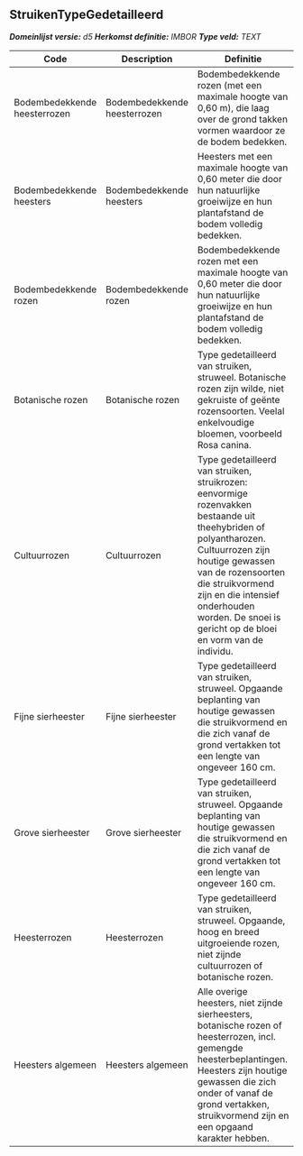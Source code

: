 ﻿## StruikenTypeGedetailleerd

*__Domeinlijst versie:__ d5*
*__Herkomst definitie:__ IMBOR*
*__Type veld:__ TEXT*

|__Code__ |__Description__ |__Definitie__	|
|	---	|	---	|   ---	| 
| Bodembedekkende heesterrozen | Bodembedekkende heesterrozen | Bodembedekkende rozen (met een maximale hoogte van 0,60 m), die laag over de grond takken vormen waardoor ze de bodem bedekken. |
| Bodembedekkende heesters | Bodembedekkende heesters | Heesters met een maximale hoogte van 0,60 meter die door hun natuurlijke groeiwijze en hun plantafstand de bodem volledig bedekken. |
| Bodembedekkende rozen | Bodembedekkende rozen | Bodembedekkende rozen met een maximale hoogte van 0,60 meter die door hun natuurlijke groeiwijze en hun plantafstand de bodem volledig bedekken. |
| Botanische rozen | Botanische rozen | Type gedetailleerd van struiken, struweel. Botanische rozen zijn wilde, niet gekruiste of geënte rozensoorten. Veelal enkelvoudige bloemen, voorbeeld Rosa canina. |
| Cultuurrozen | Cultuurrozen | Type gedetailleerd van struiken, struikrozen: eenvormige rozenvakken bestaande uit theehybriden of polyantharozen. Cultuurrozen zijn houtige gewassen van de rozensoorten die struikvormend zijn en die intensief onderhouden worden. De snoei is gericht op de bloei en vorm van de individu. |
| Fijne sierheester | Fijne sierheester | Type gedetailleerd van struiken, struweel. Opgaande beplanting van houtige gewassen die struikvormend en die zich vanaf de grond vertakken tot een lengte van ongeveer 160 cm. |
| Grove sierheester | Grove sierheester | Type gedetailleerd van struiken, struweel. Opgaande beplanting van houtige gewassen die struikvormend en die zich vanaf de grond vertakken tot een lengte van ongeveer 160 cm. |
| Heesterrozen | Heesterrozen | Type gedetailleerd van struiken, struweel. Opgaande, hoog en breed uitgroeiende rozen, niet zijnde cultuurrozen of botanische rozen. |
| Heesters algemeen | Heesters algemeen | Alle overige heesters, niet zijnde sierheesters, botanische rozen of heesterrozen, incl. gemengde heesterbeplantingen. Heesters zijn houtige gewassen die zich onder of vanaf de grond vertakken, struikvormend zijn en een opgaand karakter hebben. |
